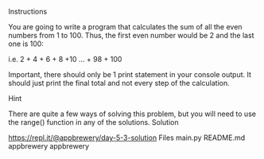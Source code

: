 Instructions

You are going to write a program that calculates the sum of all the even numbers from 1 to 100. Thus, the first even number would be 2 and the last one is 100:

i.e. 2 + 4 + 6 + 8 +10 ... + 98 + 100

Important, there should only be 1 print statement in your console output. It should just print the final total and not every step of the calculation.

Hint

There are quite a few ways of solving this problem, but you will need to use the range() function in any of the solutions.
Solution

https://repl.it/@appbrewery/day-5-3-solution
Files
main.py
README.md
appbrewery
appbrewery
